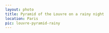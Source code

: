 ```yaml
---
layout: photo
title: Pyramid of the Louvre on a rainy night
location: Paris
pic: louvre-pyramid-rainy
---
```

